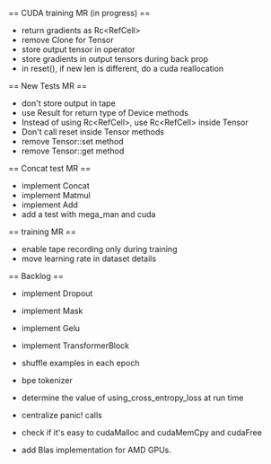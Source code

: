 == CUDA training MR (in progress) ==

- return gradients as Rc<RefCell<Tensor>>
- remove Clone for Tensor
- store output tensor in operator
- store gradients in output tensors during back prop
- in reset(), if new len is different, do a cuda reallocation

== New Tests MR ==

- don't store output in tape
- use Result for return type of Device methods
- Instead of using Rc<RefCell<Tensor>>, use Rc<RefCell<TensorStorage>> inside Tensor
- Don't call reset inside Tensor methods
- remove Tensor::set method
- remove Tensor::get method

== Concat test MR ==

- implement Concat
- implement Matmul
- implement Add
- add a test with mega_man and cuda

== training MR ==
- enable tape recording only during training
- move learning rate in dataset details

== Backlog ==
- implement Dropout
- implement Mask
- implement Gelu
- implement TransformerBlock

- shuffle examples in each epoch
- bpe tokenizer

- determine the value of using_cross_entropy_loss at run time
- centralize panic! calls
- check if it's easy to cudaMalloc and cudaMemCpy and cudaFree
- add Blas implementation for AMD GPUs.